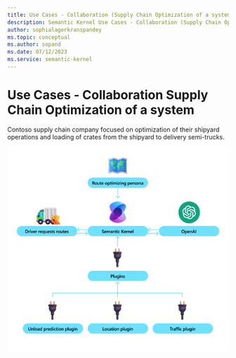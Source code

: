 ```yaml
---
title: Use Cases - Collaboration (Supply Chain Optimization of a system)
description: Semantic Kernel Use Cases - Collaboration (Supply Chain Optimization of a system).
author: sophialagerkranspandey
ms.topic: conceptual
ms.author: sopand
ms.date: 07/12/2023
ms.service: semantic-kernel
---
```



#  Use Cases - Collaboration Supply Chain Optimization of a system

Contoso supply chain company focused on optimization of their shipyard operations and loading of crates from the shipyard to delivery semi-trucks. 

![Semantic Kernel Supply Chain](../media/UseCases_SupplyChain.png)